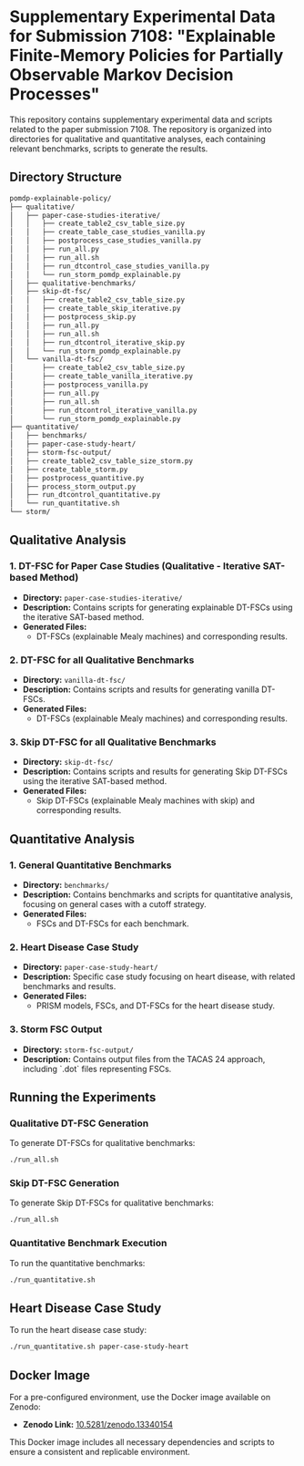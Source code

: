 
# Supplementary Experimental Data for Submission 7108: "Explainable Finite-Memory Policies for Partially Observable Markov Decision Processes"

This repository contains supplementary experimental data and scripts related to the paper submission 7108. The repository is organized into directories for qualitative and quantitative analyses, each containing relevant benchmarks, scripts to generate the results.

## Directory Structure

```bash
pomdp-explainable-policy/
├── qualitative/
│   ├── paper-case-studies-iterative/
│   │   ├── create_table2_csv_table_size.py
│   │   ├── create_table_case_studies_vanilla.py
│   │   ├── postprocess_case_studies_vanilla.py
│   │   ├── run_all.py
│   │   ├── run_all.sh
│   │   ├── run_dtcontrol_case_studies_vanilla.py
│   │   └── run_storm_pomdp_explainable.py
│   ├── qualitative-benchmarks/
│   ├── skip-dt-fsc/
│   │   ├── create_table2_csv_table_size.py
│   │   ├── create_table_skip_iterative.py
│   │   ├── postprocess_skip.py
│   │   ├── run_all.py
│   │   ├── run_all.sh
│   │   ├── run_dtcontrol_iterative_skip.py
│   │   └── run_storm_pomdp_explainable.py
│   └── vanilla-dt-fsc/
│       ├── create_table2_csv_table_size.py
│       ├── create_table_vanilla_iterative.py
│       ├── postprocess_vanilla.py
│       ├── run_all.py
│       ├── run_all.sh
│       ├── run_dtcontrol_iterative_vanilla.py
│       └── run_storm_pomdp_explainable.py
├── quantitative/
│   ├── benchmarks/
│   ├── paper-case-study-heart/
│   ├── storm-fsc-output/
│   ├── create_table2_csv_table_size_storm.py
│   ├── create_table_storm.py
│   ├── postprocess_quantitive.py
│   ├── process_storm_output.py
│   ├── run_dtcontrol_quantitative.py
│   └── run_quantitative.sh
└── storm/
```

## Qualitative Analysis

### 1. **DT-FSC for Paper Case Studies (Qualitative - Iterative SAT-based Method)**
- **Directory:** `paper-case-studies-iterative/`
- **Description:** Contains scripts for generating explainable DT-FSCs using the iterative SAT-based method.
- **Generated Files:**
  - DT-FSCs (explainable Mealy machines) and corresponding results.

### 2. **DT-FSC for all Qualitative Benchmarks**
- **Directory:** `vanilla-dt-fsc/`
- **Description:** Contains scripts and results for generating vanilla DT-FSCs.
- **Generated Files:**
  - DT-FSCs (explainable Mealy machines) and corresponding results.
 
### 3. **Skip DT-FSC for all Qualitative Benchmarks**
- **Directory:** `skip-dt-fsc/`
- **Description:** Contains scripts and results for generating Skip DT-FSCs using the iterative SAT-based method.
- **Generated Files:**
  - Skip DT-FSCs (explainable Mealy machines with skip) and corresponding results.

## Quantitative Analysis

### 1. **General Quantitative Benchmarks**
- **Directory:** `benchmarks/`
- **Description:** Contains benchmarks and scripts for quantitative analysis, focusing on general cases with a cutoff strategy.
- **Generated Files:**
  - FSCs and DT-FSCs for each benchmark.

### 2. **Heart Disease Case Study**
- **Directory:** `paper-case-study-heart/`
- **Description:** Specific case study focusing on heart disease, with related benchmarks and results.
- **Generated Files:**
  - PRISM models, FSCs, and DT-FSCs for the heart disease study.

### 3. **Storm FSC Output**
- **Directory:** `storm-fsc-output/`
- **Description:** Contains output files from the TACAS 24 approach, including \`.dot\` files representing FSCs.

## Running the Experiments

### Qualitative DT-FSC Generation
To generate DT-FSCs for qualitative benchmarks:
```bash
./run_all.sh
```

### Skip DT-FSC Generation
To generate Skip DT-FSCs for qualitative benchmarks:
```bash
./run_all.sh
```

### Quantitative Benchmark Execution
To run the quantitative benchmarks:
```bash
./run_quantitative.sh
```

## Heart Disease Case Study
To run the heart disease case study:
```bash
./run_quantitative.sh paper-case-study-heart
```

## Docker Image

For a pre-configured environment, use the Docker image available on Zenodo:

- **Zenodo Link:** [10.5281/zenodo.13340154](https://doi.org/10.5281/zenodo.13340155)

This Docker image includes all necessary dependencies and scripts to ensure a consistent and replicable environment.
